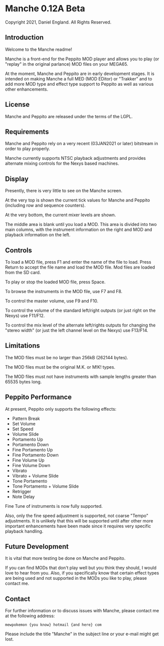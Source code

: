 
# Manche 0.12A Beta
Copyright 2021, Daniel England.  All Rights Reserved.

## Introduction
Welcome to the Manche readme!  

Manche is a front-end for the Peppito MOD player and allows you to play (or "replay" in the original parlance) MOD files on your MEGA65.

At the moment, Manche and Peppito are in early development stages.  It is intended on making Manche a full MED (MOD EDitor) or "Trakker" and to add more MOD type and effect type support to Peppito as well as various other enhancements.

## License
Manche and Peppito are released under the terms of the LGPL.

## Requirements
Manche and Peppito rely on a very recent (03JAN2021 or later) bitstream in order to play properly.

Manche currently supports NTSC playback adjustments and provides alternate mixing controls for the Nexys based machines. 


## Display
Presently, there is very little to see on the Manche screen.

At the very top is shown the current tick values for Manche and Peppito (including row and sequence counters).

At the very bottom, the current mixer levels are shown.

The middle area is blank until you load a MOD.  This area is divided into two main columns, with the instrument information on the right and MOD and playback information on the left.

## Controls
To load a MOD file, press F1 and enter the name of the file to load.  Press Return to accept the file name and load the MOD file.  Mod files are loaded from the SD card.

To play or stop the loaded MOD file, press Space.

To browse the instruments in the MOD file, use F7 and F8.

To control the master volume, use F9 and F10.

To control the volume of the standard left/right outputs (or just right on the Nexys) use F11/F12.

To control the mix level of the alternate left/rights outputs for changing the "stereo width" (or just the left channel level on the Nexys) use F13/F14. 

## Limitations
The MOD files must be no larger than 256kB (262144 bytes).

The MOD files must be the original M.K. or M!K! types.

The MOD files must not have instruments with sample lengths greater than 65535 bytes long.

## Peppito Performance
At present, Peppito only supports the following effects:
  - Pattern Break
  - Set Volume
  - Set Speed
  - Volume Slide
  - Portamento Up
  - Portamento Down
  - Fine Portamento Up
  - Fine Portamento Down
  - Fine Volume Up
  - Fine Volume Down
  - Vibrato
  - Vibrato + Volume Slide
  - Tone Portamento
  - Tone Portamento + Volume Slide
  - Retrigger
  - Note Delay

Fine Tune of instruments is now fully supported.

Also, only the fine speed adjustment is supported, not coarse "Tempo" adjustments.  It is unlikely that this will be supported until after other more important enhancements have been made since it requires very specific playback handling.

## Future Development
It is vital that more testing be done on Manche and Peppito.

If you can find MODs that don't play well but you think they should, I would love to hear from you.  Also, if you specifically know that certain effect types are being used and not supported in the MODs you like to play, please contact me.

## Contact
For further information or to discuss issues with Manche, please contact me at the following address:

	mewpokemon {you know} hotmail {and here} com

Please include the title "Manche" in the subject line or your e-mail might get lost.